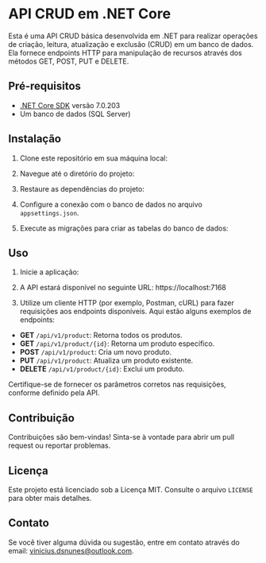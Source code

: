 # API CRUD em .NET Core

Esta é uma API CRUD básica desenvolvida em .NET para realizar operações de criação, leitura, atualização e exclusão (CRUD) em um banco de dados. Ela fornece endpoints HTTP para manipulação de recursos através dos métodos GET, POST, PUT e DELETE.

## Pré-requisitos

- [.NET Core SDK](https://dotnet.microsoft.com/pt-br/download/dotnet/7.0) versão 7.0.203
- Um banco de dados (SQL Server)

## Instalação

1. Clone este repositório em sua máquina local:

2. Navegue até o diretório do projeto:

3. Restaure as dependências do projeto:

4. Configure a conexão com o banco de dados no arquivo `appsettings.json`.

5. Execute as migrações para criar as tabelas do banco de dados:

## Uso

1. Inicie a aplicação:

2. A API estará disponível no seguinte URL: https://localhost:7168

3. Utilize um cliente HTTP (por exemplo, Postman, cURL) para fazer requisições aos endpoints disponíveis. Aqui estão alguns exemplos de endpoints:

- **GET** `/api/v1/product`: Retorna todos os produtos.
- **GET** `/api/v1/product/{id}`: Retorna um produto específico.
- **POST** `/api/v1/product`: Cria um novo produto.
- **PUT** `/api/v1/product`: Atualiza um produto existente.
- **DELETE** `/api/v1/product/{id}`: Exclui um produto.

Certifique-se de fornecer os parâmetros corretos nas requisições, conforme definido pela API.

## Contribuição

Contribuições são bem-vindas! Sinta-se à vontade para abrir um pull request ou reportar problemas.

## Licença

Este projeto está licenciado sob a Licença MIT. Consulte o arquivo `LICENSE` para obter mais detalhes.

## Contato

Se você tiver alguma dúvida ou sugestão, entre em contato através do email: vinicius.dsnunes@outlook.com.
